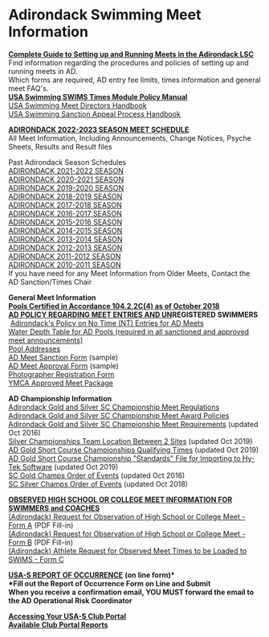 # Adirondack Swimming Meet Information
[**Complete Guide to Setting up and Running Meets in the Adirondack LSC**](https://www.adirondackswimming.org/Sanction%20and%20Times/formprotocolforbiddingmeets.pdf)  
Find information regarding the procedures and policies of setting up and running meets in AD.  
Which forms are required, AD entry fee limits, times information and general meet FAQ's.  
[**USA Swimming SWIMS Times Module Policy Manual**](https://www.adirondackswimming.org/Sanction%20and%20Times/SWIMS%20Policy%20Manual%20and%20Guidelines.pdf)  
[USA Swimming Meet Directors Handbook](https://www.adirondackswimming.org/Administrative/USA%20Swimming%20Meet%20Directors%20Handbook.pdf)  
[USA Swimming Sanction Appeal Process Handbook](https://www.adirondackswimming.org/Sanction%20and%20Times/Sanction%20Appeal%20Process%20Handbook-Final%201-12-15.pdf)

[**ADIRONDACK 2022-2023 SEASON MEET SCHEDULE**](https://www.adirondackswimming.org/meetschedule2022-2023.html)  
All Meet Information, Including Announcements, Change Notices, Psyche Sheets, Results and Result files

Past Adirondack Season Schedules  
[ADIRONDACK 2021-2022 SEASON](https://www.adirondackswimming.org/meetschedule2021-2022.html)  
[ADIRONDACK 2020-2021 SEASON](https://www.adirondackswimming.org/meetschedule2020-2021.html)  
[ADIRONDACK 2019-2020 SEASON](https://www.adirondackswimming.org/meetschedule2019-2020.html)  
[ADIRONDACK 2018-2019 SEASON](https://www.adirondackswimming.org/meetschedule2018-2019.html)  
[ADIRONDACK 2017-2018 SEASON](https://www.adirondackswimming.org/meetschedule2017-2018.html)  
[ADIRONDACK 2016-2017 SEASON](https://www.adirondackswimming.org/meetschedule2016-2017.html)  
[ADIRONDACK 2015-2016 SEASON](https://www.adirondackswimming.org/meetschedule2015-2016.html)  
[ADIRONDACK 2014-2015 SEASON](https://www.adirondackswimming.org/meetschedule2014-2015.html)  
[ADIRONDACK 2013-2014 SEASON](https://www.adirondackswimming.org/meetschedule2013-2014.html)  
[ADIRONDACK 2012-2013 SEASON](https://www.adirondackswimming.org/meetschedule2012-2013.htm)  
[ADIRONDACK 2011-2012 SEASON](https://www.adirondackswimming.org/meetschedule2011-2012.htm)  
[ADIRONDACK 2010-2011 SEASON](https://www.adirondackswimming.org/meetschedule2010-2011.htm)  
If you have need for any Meet Information from Older Meets, Contact the AD Sanction/Times Chair

**General Meet Information**  
[**Pools Certified in Accordance 104.2.2C(4) as of October 2018**](https://www.adirondackswimming.org/Sanction%20and%20Times/pool-certifications_10-2-2018.pdf)  
[**AD POLICY REGARDING MEET ENTRIES AND UN**](https://www.adirondackswimming.org/Registration/Fine%20for%20Unregistered%20Athletes.pdf)**REGISTERED SWIMMERS**  
 [Adirondack's Policy on No Time (NT) Entries for AD Meets](https://www.adirondackswimming.org/Sanction%20and%20Times/meet%20entries%20with%20no%20times.pdf)  
[Water Depth Table for AD Pools (required in all sanctioned and approved meet announcements)](https://www.adirondackswimming.org/Sanction%20and%20Times/WATER%20DEPTH%20TABLE%20OF%20AD%20POOLS.pdf)  
[Pool Addresses](https://www.adirondackswimming.org/pooldirections.html)  
[AD Meet Sanction Form](https://www.adirondackswimming.org/Sanction%20and%20Times/FormSanctionTemplate.pdf) (sample)  
[AD Meet Approval Form](https://www.adirondackswimming.org/Sanction%20and%20Times/FormApprovalTemplate.pdf) (sample)  
[Photographer Registration Form](https://www.adirondackswimming.org/Sanction%20and%20Times/formADPhotographerRegistration.pdf)  
[YMCA Approved Meet Package](https://www.adirondackswimming.org/Sanction%20and%20Times/YMCA%20Approved%20Meet%20Package.pdf)

**AD Championship Information**  
[Adirondack Gold and Silver SC Championship Meet Regulations](https://www.adirondackswimming.org/Championships/AD%20SHORT%20COURSE%20CHAMPIONSHIP%20MEET%20REGULATIONS.pdf)  
[Adirondack Gold and Silver SC Championship Meet Award Policies](https://www.adirondackswimming.org/Championships/AD%20SHORT%20COURSE%20CHAMPIONSHIP%20MEET%20AWARD%20POLICIES.pdf)  
[Adirondack Gold and Silver SC Championship Meet Requirements](https://www.adirondackswimming.org/Championships/Championship%20Meet%20Requirements.pdf) (updated Oct 2016)  
[Silver Championships Team Location Between 2 Sites](https://www.adirondackswimming.org/Championships/2020Silver%20Sites.pdf) (updated Oct 2019)  
[AD Gold Short Course Championships Qualifying Times](https://www.adirondackswimming.org/Championships/Championships%20SC%20Qualifying%20Times.pdf) (updated Oct 2019)  
[AD Gold Short Course Championship "Standards" File for Importing to Hy-Tek Software](https://www.adirondackswimming.org/Championships/adscgold.zip) (updated Oct 2019)  
[SC Gold Champs Order of Events](https://www.adirondackswimming.org/Championships/ad%20gold%20sc%20champs%20order%20of%20events.pdf) (updated Oct 2016)  
[SC Silver Champs Order of Events](https://www.adirondackswimming.org/Championships/ad%20silver%20sc%20champs%20order%20of%20events.pdf) (updated Oct 2018)

[**OBSERVED HIGH SCHOOL OR COLLEGE MEET INFORMATION FOR SWIMMERS and COACHES**](https://www.adirondackswimming.org/Sanction%20and%20Times/ADIRONDACK%20SWIMMING%20OBSERVED%20MEETS.pdf)  
[(Adirondack) Request for Observation of High School or College Meet - Form A](https://www.adirondackswimming.org/Sanction%20and%20Times/RFO%20Form%20A%20web.pdf) (PDF Fill-in)  
[(Adirondack) Request for Observation of High School or College Meet - Form B](https://www.adirondackswimming.org/Sanction%20and%20Times/RFO%20Form%20B%20web.pdf) (PDF Fill-in)  
[(Adirondack) Athlete Request for Observed Meet Times to be Loaded to SWIMS - Form C](https://www.adirondackswimming.org/Sanction%20and%20Times/FormObservedSwimRequestFormC%20in%20AD.pdf)

[**USA-S REPORT OF OCCURRENCE**](https://adobeformscentral.com/?f=9Ejcgxd**o*YtNanuatM0w) **(on line form)\***  
**\*Fill out the Report of Occurrence Form on Line and Submit**  
**When you receive a confirmation email, YOU MUST forward the email to the AD Operational Risk Coordinator**

[**Accessing Your USA-S Club Portal**](https://www.adirondackswimming.org/Registration/Club%20Portal%20Instructions.pdf)  
[**Available Club Portal Reports**](https://www.adirondackswimming.org/Registration/Club%20Portal%20Reports%20Listing.pdf)